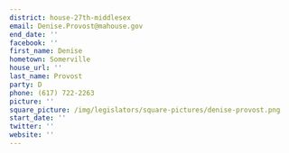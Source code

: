 ```yaml
---
district: house-27th-middlesex
email: Denise.Provost@mahouse.gov
end_date: ''
facebook: ''
first_name: Denise
hometown: Somerville
house_url: ''
last_name: Provost
party: D
phone: (617) 722-2263
picture: ''
square_picture: /img/legislators/square-pictures/denise-provost.png
start_date: ''
twitter: ''
website: ''
---
```

